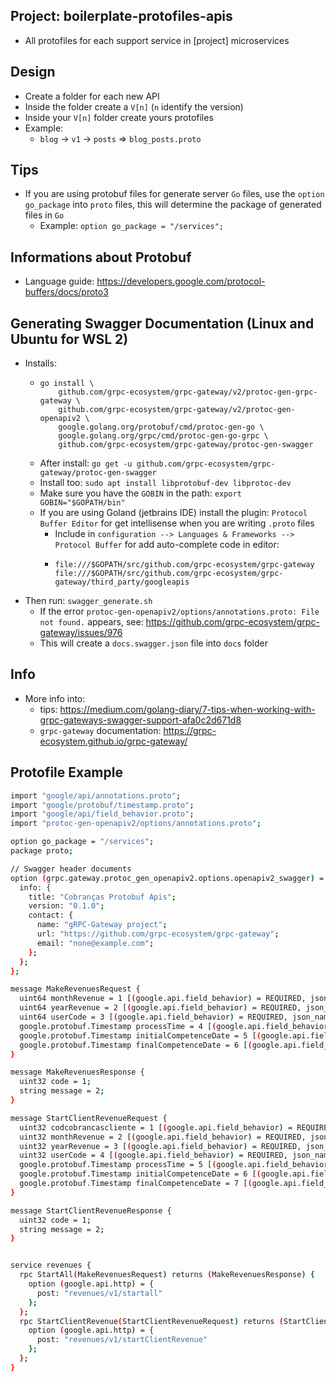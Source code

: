 Project: boilerplate-protofiles-apis
------------------------

- All protofiles for each support service in [project] microservices

Design
-------

- Create a folder for each new API
- Inside the folder create a ```V[n]``` (```n``` identify the version)
- Inside your ```V[n]``` folder create yours protofiles
- Example:
  - ```blog``` -> ```v1``` -> ```posts``` => ```blog_posts.proto```

Tips
----

- If you are using protobuf files for generate server ```Go``` files, use the ```option go_package``` into
  ```proto``` files, this will determine the package of generated files in ```Go```
    - Example: ```option go_package = "/services";```

Informations about Protobuf
---------------------------

- Language guide: https://developers.google.com/protocol-buffers/docs/proto3

Generating Swagger Documentation (Linux and Ubuntu for WSL 2)
--------------------------------

- Installs:
    - ```shell script
      go install \
          github.com/grpc-ecosystem/grpc-gateway/v2/protoc-gen-grpc-gateway \
          github.com/grpc-ecosystem/grpc-gateway/v2/protoc-gen-openapiv2 \
          google.golang.org/protobuf/cmd/protoc-gen-go \
          google.golang.org/grpc/cmd/protoc-gen-go-grpc \
          github.com/grpc-ecosystem/grpc-gateway/protoc-gen-swagger
      ```
    - After install: ```go get -u github.com/grpc-ecosystem/grpc-gateway/protoc-gen-swagger```
    - Install too: ```sudo apt install libprotobuf-dev libprotoc-dev```
    - Make sure you have the ```GOBIN``` in the path: ```export GOBIN="$GOPATH/bin"```
    - If you are using Goland (jetbrains IDE) install the plugin: ```Protocol Buffer Editor``` for get intellisense when
      you are writing ```.proto``` files
        - Include in ```configuration --> Languages & Frameworks --> Protocol Buffer``` for add auto-complete code in
          editor:
        - ```shell
          file:///$GOPATH/src/github.com/grpc-ecosystem/grpc-gateway
          file:///$GOPATH/src/github.com/grpc-ecosystem/grpc-gateway/third_party/googleapis
          ```
- Then run: ```swagger_generate.sh```
    - If the error ```protoc-gen-openapiv2/options/annotations.proto: File not found.``` appears,
      see: https://github.com/grpc-ecosystem/grpc-gateway/issues/976
    - This will create a ```docs.swagger.json``` file into ```docs``` folder

Info
----

- More info into:
    - tips: https://medium.com/golang-diary/7-tips-when-working-with-grpc-gateways-swagger-support-afa0c2d671d8
    - ```grpc-gateway``` documentation: https://grpc-ecosystem.github.io/grpc-gateway/


Protofile Example
-----------------

```sh
import "google/api/annotations.proto";
import "google/protobuf/timestamp.proto";
import "google/api/field_behavior.proto";
import "protoc-gen-openapiv2/options/annotations.proto";

option go_package = "/services";
package proto;

// Swagger header documents
option (grpc.gateway.protoc_gen_openapiv2.options.openapiv2_swagger) = {
  info: {
    title: "Cobranças Protobuf Apis";
    version: "0.1.0";
    contact: {
      name: "gRPC-Gateway project";
      url: "https://github.com/grpc-ecosystem/grpc-gateway";
      email: "none@example.com";
    };
  };
};

message MakeRevenuesRequest {
  uint64 monthRevenue = 1 [(google.api.field_behavior) = REQUIRED, json_name = "month_revenue"];
  uint64 yearRevenue = 2 [(google.api.field_behavior) = REQUIRED, json_name = "year_revenue"];
  uint64 userCode = 3 [(google.api.field_behavior) = REQUIRED, json_name = "user_code"];
  google.protobuf.Timestamp processTime = 4 [(google.api.field_behavior) = REQUIRED, json_name = "process_time"];
  google.protobuf.Timestamp initialCompetenceDate = 5 [(google.api.field_behavior) = REQUIRED, json_name = "initial_ticketing_date"];
  google.protobuf.Timestamp finalCompetenceDate = 6 [(google.api.field_behavior) = REQUIRED, json_name = "final_ticketing_date"];
}

message MakeRevenuesResponse {
  uint32 code = 1;
  string message = 2;
}

message StartClientRevenueRequest {
  uint32 codcobrancascliente = 1 [(google.api.field_behavior) = REQUIRED, json_name = "codcobrancascliente"];
  uint32 monthRevenue = 2 [(google.api.field_behavior) = REQUIRED, json_name = "month_revenue"];
  uint32 yearRevenue = 3 [(google.api.field_behavior) = REQUIRED, json_name = "year_revenue"];
  uint32 userCode = 4 [(google.api.field_behavior) = REQUIRED, json_name = "user_code"];
  google.protobuf.Timestamp processTime = 5 [(google.api.field_behavior) = REQUIRED, json_name = "process_time"];
  google.protobuf.Timestamp initialCompetenceDate = 6 [(google.api.field_behavior) = REQUIRED, json_name = "initial_ticketing_date"];
  google.protobuf.Timestamp finalCompetenceDate = 7 [(google.api.field_behavior) = REQUIRED, json_name = "final_ticketing_date"];
}

message StartClientRevenueResponse {
  uint32 code = 1;
  string message = 2;
}


service revenues {
  rpc StartAll(MakeRevenuesRequest) returns (MakeRevenuesResponse) {
    option (google.api.http) = {
      post: "revenues/v1/startall"
    };
  };
  rpc StartClientRevenue(StartClientRevenueRequest) returns (StartClientRevenueResponse) {
    option (google.api.http) = {
      post: "revenues/v1/startClientRevenue"
    };
  };
}
```